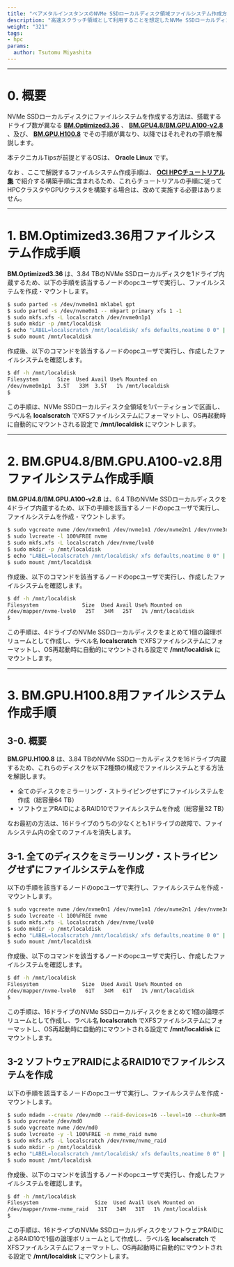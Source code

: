 ```yaml
---
title: "ベアメタルインスタンスのNVMe SSDローカルディスク領域ファイルシステム作成方法"
description: "高速スクラッチ領域として利用することを想定したNVMe SSDローカルディスクを内蔵するHPCクラスタ向けベアメタルシェイプBM.Optimized3.36やGPUクラスタ向けベアメタルシェイプBM.GPU4.8/BM.GPU.A100-v2.8/BM.GPU.H100.8は、NVMe SSDローカルディスクをOSのファイルシステムとして利用するための設定をユーザ自身が行う必要があります。本テクニカルTipsは、このファイルシステム作成方法を解説します。"
weight: "321"
tags:
- hpc
params:
  author: Tsutomu Miyashita
---
```


***
# 0. 概要

NVMe SSDローカルディスクにファイルシステムを作成する方法は、搭載するドライブ数が異なる **[BM.Optimized3.36](https://docs.oracle.com/ja-jp/iaas/Content/Compute/References/computeshapes.htm#bm-hpc-optimized)** 、 **[BM.GPU4.8/BM.GPU.A100-v2.8](https://docs.oracle.com/ja-jp/iaas/Content/Compute/References/computeshapes.htm#bm-gpu)** 、及び、 **[BM.GPU.H100.8](https://docs.oracle.com/ja-jp/iaas/Content/Compute/References/computeshapes.htm#bm-gpu)** でその手順が異なり、以降ではそれぞれの手順を解説します。

本テクニカルTipsが前提とするOSは、 **Oracle Linux** です。

なお 、ここで解説するファイルシステム作成手順は、 **[OCI HPCチュートリアル集](../../#1-oci-hpcチュートリアル集)** で紹介する構築手順に含まれるため、これらチュートリアルの手順に従ってHPCクラスタやGPUクラスタを構築する場合は、改めて実施する必要はありません。

***
# 1. BM.Optimized3.36用ファイルシステム作成手順

**BM.Optimized3.36** は、3.84 TBのNVMe SSDローカルディスクを1ドライブ内蔵するため、以下の手順を該当するノードのopcユーザで実行し、ファイルシステムを作成・マウントします。

```sh
$ sudo parted -s /dev/nvme0n1 mklabel gpt
$ sudo parted -s /dev/nvme0n1 -- mkpart primary xfs 1 -1
$ sudo mkfs.xfs -L localscratch /dev/nvme0n1p1
$ sudo mkdir -p /mnt/localdisk
$ echo "LABEL=localscratch /mnt/localdisk/ xfs defaults,noatime 0 0" | sudo tee -a /etc/fstab
$ sudo mount /mnt/localdisk
```

作成後、以下のコマンドを該当するノードのopcユーザで実行し、作成したファイルシステムを確認します。

```sh
$ df -h /mnt/localdisk
Filesystem      Size  Used Avail Use% Mounted on
/dev/nvme0n1p1  3.5T   33M  3.5T   1% /mnt/localdisk
$
```

この手順は、NVMe SSDローカルディスク全領域を1パーティションで区画し、ラベル名 **localscratch** でXFSファイルシステムにフォーマットし、OS再起動時に自動的にマウントされる設定で **/mnt/localdisk** にマウントします。

***
# 2. BM.GPU4.8/BM.GPU.A100-v2.8用ファイルシステム作成手順

**BM.GPU4.8/BM.GPU.A100-v2.8** は、6.4 TBのNVMe SSDローカルディスクを4ドライブ内蔵するため、以下の手順を該当するノードのopcユーザで実行し、ファイルシステムを作成・マウントします。

```sh
$ sudo vgcreate nvme /dev/nvme0n1 /dev/nvme1n1 /dev/nvme2n1 /dev/nvme3n1
$ sudo lvcreate -l 100%FREE nvme
$ sudo mkfs.xfs -L localscratch /dev/nvme/lvol0
$ sudo mkdir -p /mnt/localdisk
$ echo "LABEL=localscratch /mnt/localdisk/ xfs defaults,noatime 0 0" | sudo tee -a /etc/fstab
$ sudo mount /mnt/localdisk
```

作成後、以下のコマンドを該当するノードのopcユーザで実行し、作成したファイルシステムを確認します。

```sh
$ df -h /mnt/localdisk
Filesystem              Size  Used Avail Use% Mounted on
/dev/mapper/nvme-lvol0   25T   34M   25T   1% /mnt/localdisk
$
```

この手順は、4ドライブのNVMe SSDローカルディスクをまとめて1個の論理ボリュームとして作成し、ラベル名 **localscratch** でXFSファイルシステムにフォーマットし、OS再起動時に自動的にマウントされる設定で **/mnt/localdisk** にマウントします。

***
# 3. BM.GPU.H100.8用ファイルシステム作成手順

## 3-0. 概要

**BM.GPU.H100.8** は、3.84 TBのNVMe SSDローカルディスクを16ドライブ内蔵するため、これらのディスクを以下2種類の構成でファイルシステムとする方法を解説します。

- 全てのディスクをミラーリング・ストライピングせずにファイルシステムを作成（総容量64 TB）
- ソフトウェアRAIDによるRAID10でファイルシステムを作成（総容量32 TB）

なお最初の方法は、16ドライブのうちの少なくとも1ドライブの故障で、ファイルシステム内の全てのファイルを消失します。

## 3-1. 全てのディスクをミラーリング・ストライピングせずにファイルシステムを作成

以下の手順を該当するノードのopcユーザで実行し、ファイルシステムを作成・マウントします。

```sh
$ sudo vgcreate nvme /dev/nvme0n1 /dev/nvme1n1 /dev/nvme2n1 /dev/nvme3n1 /dev/nvme4n1 /dev/nvme5n1 /dev/nvme6n1 /dev/nvme7n1 /dev/nvme8n1 /dev/nvme9n1 /dev/nvme10n1 /dev/nvme11n1 /dev/nvme12n1 /dev/nvme13n1 /dev/nvme14n1 /dev/nvme15n1
$ sudo lvcreate -l 100%FREE nvme
$ sudo mkfs.xfs -L localscratch /dev/nvme/lvol0
$ sudo mkdir -p /mnt/localdisk
$ echo "LABEL=localscratch /mnt/localdisk/ xfs defaults,noatime 0 0" | sudo tee -a /etc/fstab
$ sudo mount /mnt/localdisk
```

作成後、以下のコマンドを該当するノードのopcユーザで実行し、作成したファイルシステムを確認します。

```sh
$ df -h /mnt/localdisk
Filesystem              Size  Used Avail Use% Mounted on
/dev/mapper/nvme-lvol0   61T   34M   61T   1% /mnt/localdisk
$
```

この手順は、16ドライブのNVMe SSDローカルディスクをまとめて1個の論理ボリュームとして作成し、ラベル名 **localscratch** でXFSファイルシステムにフォーマットし、OS再起動時に自動的にマウントされる設定で **/mnt/localdisk** にマウントします。


## 3-2 ソフトウェアRAIDによるRAID10でファイルシステムを作成

以下の手順を該当するノードのopcユーザで実行し、ファイルシステムを作成・マウントします。

```sh
$ sudo mdadm --create /dev/md0 --raid-devices=16 --level=10 --chunk=8M --layout=f2 --assume-clean /dev/nvme0n1 /dev/nvme1n1 /dev/nvme2n1 /dev/nvme3n1 /dev/nvme4n1 /dev/nvme5n1 /dev/nvme6n1 /dev/nvme7n1 /dev/nvme8n1 /dev/nvme9n1 /dev/nvme10n1 /dev/nvme11n1 /dev/nvme12n1 /dev/nvme13n1 /dev/nvme14n1 /dev/nvme15n1
$ sudo pvcreate /dev/md0
$ sudo vgcreate nvme /dev/md0
$ sudo lvcreate -y -l 100%FREE -n nvme_raid nvme
$ sudo mkfs.xfs -L localscratch /dev/nvme/nvme_raid
$ sudo mkdir -p /mnt/localdisk
$ echo "LABEL=localscratch /mnt/localdisk/ xfs defaults,noatime 0 0" | sudo tee -a /etc/fstab
$ sudo mount /mnt/localdisk
```

作成後、以下のコマンドを該当するノードのopcユーザで実行し、作成したファイルシステムを確認します。

```sh
$ df -h /mnt/localdisk
Filesystem                  Size  Used Avail Use% Mounted on
/dev/mapper/nvme-nvme_raid   31T   34M   31T   1% /mnt/localdisk
$
```

この手順は、16ドライブのNVMe SSDローカルディスクをソフトウェアRAIDによるRAID10で1個の論理ボリュームとして作成し、ラベル名 **localscratch** でXFSファイルシステムにフォーマットし、OS再起動時に自動的にマウントされる設定で **/mnt/localdisk** にマウントします。